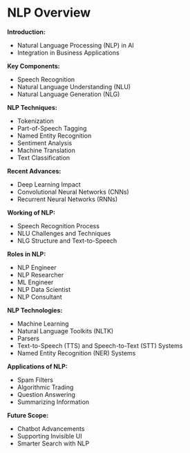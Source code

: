 # NLP Overview

**Introduction:**
- Natural Language Processing (NLP) in AI
- Integration in Business Applications

**Key Components:**
- Speech Recognition
- Natural Language Understanding (NLU)
- Natural Language Generation (NLG)

**NLP Techniques:**
- Tokenization
- Part-of-Speech Tagging
- Named Entity Recognition
- Sentiment Analysis
- Machine Translation
- Text Classification

**Recent Advances:**
- Deep Learning Impact
- Convolutional Neural Networks (CNNs)
- Recurrent Neural Networks (RNNs)

**Working of NLP:**
- Speech Recognition Process
- NLU Challenges and Techniques
- NLG Structure and Text-to-Speech

**Roles in NLP:**
- NLP Engineer
- NLP Researcher
- ML Engineer
- NLP Data Scientist
- NLP Consultant

**NLP Technologies:**
- Machine Learning
- Natural Language Toolkits (NLTK)
- Parsers
- Text-to-Speech (TTS) and Speech-to-Text (STT) Systems
- Named Entity Recognition (NER) Systems

**Applications of NLP:**
- Spam Filters
- Algorithmic Trading
- Question Answering
- Summarizing Information

****Future Scope:****
- Chatbot Advancements
- Supporting Invisible UI
- Smarter Search with NLP
